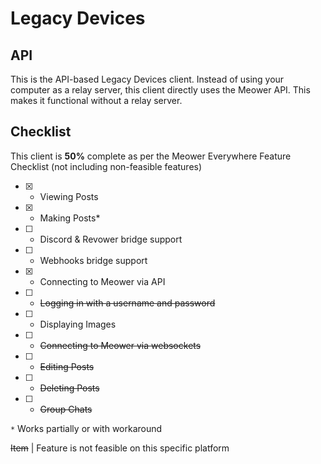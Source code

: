 # Legacy Devices
## API
This is the API-based Legacy Devices client. Instead of using your computer as a relay server, this client directly uses the Meower API. This makes it functional without a relay server.

## Checklist
This client is **50%** complete as per the Meower Everywhere Feature Checklist (not including non-feasible features)
- [X] - Viewing Posts
- [X] - Making Posts*
- [ ] - Discord & Revower bridge support
- [ ] - Webhooks bridge support
- [X] - Connecting to Meower via API
- [ ] - ~~Logging in with a username and password~~
- [ ] - Displaying Images
- [ ] - ~~Connecting to Meower via websockets~~
- [ ] - ~~Editing Posts~~
- [ ] - ~~Deleting Posts~~
- [ ] - ~~Group Chats~~

`*` Works partially or with workaround

~~Item~~ | Feature is not feasible on this specific platform
